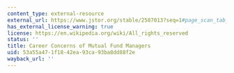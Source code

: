 ```yaml
---
content_type: external-resource
external_url: https://www.jstor.org/stable/2587013?seq=1#page_scan_tab_contents
has_external_license_warning: true
license: https://en.wikipedia.org/wiki/All_rights_reserved
status: ''
title: Career Concerns of Mutual Fund Managers
uid: 53a55a47-1f18-42ea-93ca-93ba8dd88f2e
wayback_url: ''
---
```

